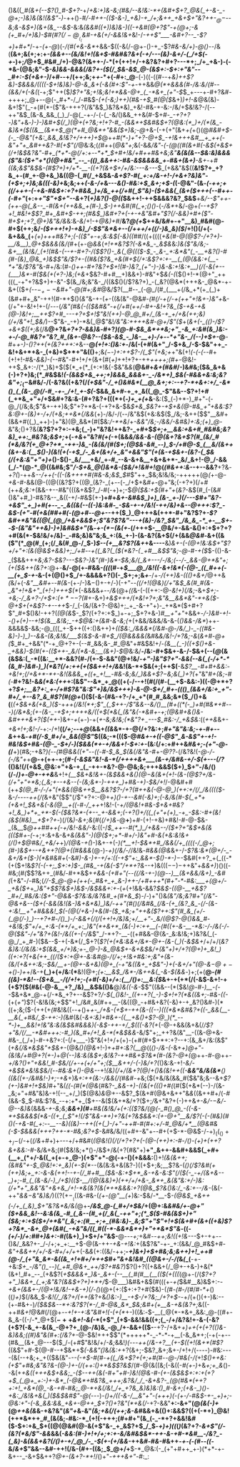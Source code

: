 ()&((*_#(&+(--$?()_#-$+?-*+/_+&:+)&-&;(#&/--&!&:-*+(&#+$+?_@&(_+-&-_-@+;-)&)&(&!(&$"-)_-++()-#_/-#++-(($-&-)_+&)-+_/+;&++_+&+$+"&?++-$_@-$--&;&-&$+)(&+(&_--&$_-&:&*(&&#((+)_)&)&_-)((-+&#(@+?$"-+(@+;-&(+_#+/+)&)-$_#(#$?(/-@__(_($_&_#-+&(+/-&&!_&+*&!-/_-++$"___-&#+?--_-$?+)+#+*_/-+_-(+-@_)(_-/(#(+&-&*_+&&-$((-&(/-@+-()-+_-$?_#&-&/+)-@()--_/&(__(&+;&(+;+:+_-(&&+*--(*&/&!+!(&+$-#&#&?&+(-+/---(&)-&+/-(_/+$(-+_-)+;_/_@+$_#&#_/+)-@&?(&++-/-*(+(++!+/-+&?&?+#+?---*+;_/+_+&-)-(-*&-(@&;&"-$_-&)&&-&&&(/&?+-($(/_$&-&$_@-(&$+:-$+:+"&"--_#+:-$(+&+-)_/+#--+/(++;&;+_+_-*+(-#+:_@__-(-)((-((#--+_&)++$?&)-$&&&/((((-$+!&)&)-@-&_&+(-&(#+:$"-+-_++&&_@(*+&&&(#-/&:&/(#_-_-(&&/+(-&(_(-+;$"++($_)$?+"&;+!&;&!+*&&-@+_(_-*&+_(+"-$_$_+---+-#+?&#-++++;_@+--@(-_#+*-/_/-#&$-*(+(-&;_)_++)(#&-+*_$_#(@($_&+)_)+!-&_@&(&)-&+!$"(_-+(#(*-($"&-+++?(/&"&$_)&?&*&)_+&!-#&-+-&:-/&/+$&!&?-/(--++"&$_(&-&_&&_(_)_/-@(_-+-/-(-(_-&/()&&_++&(#-$+#-*_-+?+?-)&"+*&_-)-)-)&#+$(/_)(@+(+?&;+!+?-#_-(&&*+$&#&$+?(@&:(*_)+/(*(&_-&)&*($((&__(&*+$_@(*+#_@&*+"&&($+)&;-@_+&-(-+(+"(&+_+(_+()(@_#&#+$-(-_-@&"(+&:_&&_&!&?+/+++)+$_@+_+#(*-)+"+?-@+$_-+!&+++&#__+_++(-&"+"+_&#++&?-#(+$"(/_@&:&;(*(#+*+(_@&"+;_&(-&*&/&"-(-$(@($(#(&+#(-&$(+&$+$($_/+!&$&?&"-#+_(*+*-@(/+:+--*+*_$+#+!&/+#+_+#&+&;&"__&_(&(&--_$&:&)&&&($"&:($+"+*()(@+#&"_--_-(()_&&++:-#&-&$&&&&_+-#&+(&+)__-&+*-+_#((&;&*$"&$&-(#$?+)+/+*-__-((+?(&+$+/+/&:---&---*_$_(+&&"&$((__&!$?+_+?&_+-(#_+-@+&_)&((@-(_#(/_+&$&*-&+_$?-#(_+:+/&-+!-/+&+?&)&"-(+$+;+)&;&_((_$($-_&)+*&;&;++_(-&-/+_&---_&()-#&:+$_&+;+$-(_(-@&"-(&*-(-++;_+_((/+++-(-+&-#&$+:+?+#&&_)+/&_++(/+#(_$"&)-_($+&&(_(&+($+++(--_#+*_+-(-#+"_(+:+*+"$"+$+"--&*+?(_+)&?()-@((_$&++!-++$&&&?&?_$&$__+*&/--$"++-(++-@(_&--_-#(&+(++&&_+(#-)_$-)++&#(#(_+;()()-*(-_/&*_+&/-@+*(--+$?+!_#&!+$$?_#+_&#+$-++;(#&$_)&#+?+(-+-+&"&#+"$?(/-&&)+#+($"-#+$+;+?_@+)&"&/&*&:&_-&_/+!-+_@&)+#_/__&?_@(+_$++&/&#+-+"__&)_#&#(@-#+$(++;&/_-($+++!+)-+&)_/-$$"&*&+--(/+++/+((/-)&_&)($_/+!()(/+(-&+&&_(__+_(+)+++#&?+;(-(($"+-+;&:&$(*-*&)(*(*_#_#_/((+((((_+&(#-@(@$?-/+?+)-__/&__)_@+$&&&*(*&/(#_+(+-@_&&_(_+!+*&?$?(-&*&_-_&$&_&:_)&($"&/&;-&+__(&!&/_(+!(#&-(--+-#+?-/($$?()-_&(_@((($-$_-_&-_+:&*&"(_-__+&?()-#(#-(&)_@&_+)&$$"&/$?+*-((#&($?&_+&(#+$(/+:&*$?+:+-__(_(@(&&:+(__-*+"&/$?&"_&-#+/&:(#-*()++-#+?&?+$+!(#-)&?_(+"-)-)&-&:+!&:+__)(/(-&(+--(___)&*-#($&_(+(_+?-)&;_(_+&*+$&?-#+#__+)&&+)-#&"+$_&(-(_($()+!-*(@+"_++(((_-+"+?&$+)+-&"-$(&_/&;&"&-_/((&$()(/$?&?+)_-(_&?(@&*(+++&-_@&*-+-&+(($+_(--$-_+--$&#+"-@(#+;&#_@&/$?(__#--_(-@_/(#_(___+(/&_+*(+_(_)+(&#+#+_&"-++!(#-*+$()(_&"_&-+-(_+_-((&(&"-@&#_-(#(/-+(/-+(++"+!&+-)&"+_&-(/+"+-&!+!+-(/_-_--(_/&"(#&(-(($&#&"-+(/+#(++/-#+-&!+?&_($-+&-+&(@-)&!+;__+$+$$?+#_---+?+$+!$"&!(++)-@_@_#+/_(&-+_+/+&(++;&)(/+/&"+!_$&/_)--$"&-_-+)-*&(_@$"&!_/&"&:++++&#-@+/$"($_+(*&+(-_(()-/$?+&+$((+;&*(/&__@+?&*+?+?-&&)&*-#+?_)(@-#-$&_&*+*&;+"_-&_+:&#(&_)&:-+-/-@_#&?+"&?_#_(&+-@&?--($&-&$_-_)&-__+)-/+--*+"&-_/(--)+$+-_@__-#+_+*-)-$()$?++(*+(&?+++:+_&--__@_(+!+:()&:+_-/&(-(+#(&+"_/-$+&_/-$-$&"++_-&!+&+*+&-_(+&)+$+*+"&(()__+;&*($-$-)+:++$?-/(_$"(+&;+*+"&(+!_(-(-(_--#+(+!+!-#&-_&&)-(--_#&"-#+!+/+(&+(#(_+)_++!+?+-++_++++;(#+-_@&!-++$_&+:-/(*_)&)+$($(*_+(*_(+:+!&(-$&"&*&*(__@&#+_&+(#&#_/-)&#&;($&_&+&(-)+?+)&;(*_#&$&!_(-(&*&$+&_++;+)&&&_&&&+-_-/&*+)_$&(-#&*&+&:&;&?&"+;_$_(-$&#&/-/(-&?&((+&?(/_(+$&"-/_+()&#&*(__@_&+;+:--+?-*+&+:+/_-&*()_(_(&-_@(/-#_-+-_/+!_+-$(_-$&&_&+#-+_+_&((_@_-$"&&--$?+!+#(_+*&_+"+/+$&#+?&:&-(#+?&?+(($(*+$(*-)+_+(+*&__-&:($_(-)+*-)_#+"-(-@_/(/&;&;$"&+-++)&;$"+?+*&-(-+?+&-$&*_$+&_$&?+-+$+&(@-#&_+"+&&:$?&:_@_+-(&)+_-/+*_/(+&;++&*(/&&_(+)-/&/-/(--/&"&$(+&:&$($_/&;-&++($$"__&#+(&&+#((_)_++)-)+"&)(@_&&*(#($&:_/-*+&_/+*-&&"_/&;-/_&&/_-&#&)+:&;(_+)_@-*&"&;()+?&(__&?$?+?+:-+&;(_-)+"&?&!++&?-_+#+$_$+;+__&&:+&+#_#&#&;&?&)_++:_#&?&;&$+;_+(-_+&_+"&?_#(+(_-+(&&*&/_&&-&-(@(&+?&+$?(#_(&/_#(*&/&?(+_@+?+*_-++-)&_-(&(&/(#($+;(@_$&-&#_--)_$-/+#_@-$_(__&/(&++(&+-&:(__$()-)(_&!(+(-+$_/-_&+(&+/+_&"+&&"$"(+_(&-+$&+-(&?-(_$_&(/(+&:&"+"+)+*()-$()-_&/___+&/_+-#_--&-&+&__+&+&+*-_&/_&+!-@_/-&&(_/-*(@-*_@((&#&;$"_/-$+&_@()&*&-($&/+!&#+!_@(_(#&++:&_--+--&&?__+?&_-+$?($_)-++_&--/++(-((-(&++++#(#&-&;&$_$_#$"++_$&;&!&/&;-+++++(@_(_+-@-_+&-#_-&&(@-((@((&?$?+((@_(&?-_(+--(-_/+$+&_#+-_@+"&;(-+?+)(/+#(++*&;&:+*(&&-+--#&"(((&+&$?_/-#(-+)+;-$_@($&:+$(#+"+_(*&?-*&$(#_(-(&#()&"+#_)-#&?&--_&((-+/-#&$(+-__)+#+*&+-&_#&$_)+)_(&-_+-)(/---$_#+"&?-_+&$"_+_)+#(+--_-_&((&(--((-)&:&#-_-$&-+-+/&!(-++_/&)+&-_-@+++:$?_-&$-(+"-#(+&_(#_#+#(-(@+#-_-@+*--++($_)_@+++&(++*-#+"&?$?+*_-$?&#+*&"&((@(_(@_/+&+&&$+;$"&?$?&"--_-+(&)-/&?_$&"_/&_&_-*_+-__$+--$-(&"&"++&)-)+)&#&$+"(*&_-+-$(*-$(&(+_-(/+++$-__@&/+-&&-&()+:+$+?+?+#(&(*-$&!&/+/&)-_-#&;&)&"&;&_+:(&_+-)-(&-&?(&+$(/+(&&_@&#-_&+((&($"(*_@(#_(+;(/_&(#_@-/_$-)_$--(+__&?$?(&+_+&----__&)_&+-(-(@+!&:&$+"$?+/+"+:(&(@&$+&&)+;_/+#--+((_&?(_($(*&?-$(_-$+#__&$$"&;-@-#-+($_$-(()-&-_($&&+++_&;&?-$&?---$&?-)&"(#-)&*-$&;&/(_&+---/-/&;(--/-_&&-@+*&"+;(+($&++(&?+:_@+-__&/-@(+-#&&-_(((_(#-+_$___@_/&!((-&+!&*(-(@-_((_#++(-__(+_$-+-_&-(+(@()+$_/+-&&&&+?()(-_$+;+;&_+___-/+_-/(++)&-((()+&+/_@++&*(*&/+(_-&"__&#+--#(&-_(+_-_/-)&$-$()+-+/-)(-+"-_-((/+!(@&)(/+"&$_&(#_#(&-_&"+!+&+"_(+!-)+++$(*_(-&&&&_+--/&_(@+_((_&-(-(($+$+:-@-_&!+)(/&;_-&+_$+;-+&;-/_&+?-/+$+:($+*--$?(#_+-&+)_+&$+++/(*&!+?+;&"&__&&*&"-*+&($-@+$+(+&$?-+--++_$-/_(-(&/(&+?-@&)+;_+_-&-+"+)-_+*&*($+#+?$"_#+$()&!-++?(_(@(&_$-_$?_(_(+?+:+$_)+-+;_$+?+&-)_#__+"+"_+&&+*-/-)&#-_+!--()+$($+)--+!_$(&__&!&;_-+$_@&:+$($&#_-&-&;(*+(+&&/&&&/&-&-(_()&&-/&*_)++-&&&&$-&&;-@_(((_+-$++((+:()&++)+*((_$&:_/&&&*(/&#-@-/&/_)-_-((#&-&)-)-)_)--&&-(&;&!&/___$(&_$-&-#+$_/(@&&&&(*&#&_&/&!-/+?&;-&_(_&+#-@+(_$_#+_+&&"(*-+_@+?+-(--#_&&;&-_#_@&"+#&$&!+/-*(&__(_-)((+*_$()+&-_+&&)-$(#(+-(($++-_&/(*&-&;__(&+)-$_@&:&/__-/&:-#+$&+-&-/-$&+(--(_@_(&(&$&:(_-*((&:__+*-&&?(#-/(+-$-&&"(@+!&/_-+"-)&"$?+"-&&(--&(_(-/+*-*(&_#-)&#-)_)(*&?(/+:++(+($&++!+/&_&!(&-*+$&(+;(++$(__-&*$?__-#+#+&&:-+&!+;(/+&+*-*+-&!(&&&_+((+_+!__-#&-&;&/_)&&+$$?-$&;&(_)+?(*+"&"_#+(&;-#(_-__#+?&!-&_&(*&:(++_+:(&$"--&*_+_@((+(-/--+!(#(/(#-(__+$-&&:-)((-@+*+?+?_$+;__&?+:_+-/+#$?&"&:$"+)&/&$+++)-&-@-$+/_#+-((()_(&&+/&:+_+"-#+/_+--&?_&_#$?(#(@+_()($(-&-(#&-+?-/+_+*(#_#_&&;&*($_/()+&(__(_(+$&+&(+&_)($-_+_++(/&!(*+;$"_(_$++-/$"&&--&/()__(#+((*(-_)+#(#&*+#---)(/&*&;(+-(&-_-+$+;++++&/((+$(*&(_(&"&(-*&#+-+;(@&#+&()&-&#+++&+?($(++_-)&+-*+*(+-)-+(_+-&;&!&;(*&"$?+_-$---$_#&:-/_+&$&:_((_++&_&+-*+&+!+;&!-/-*+:-/+!__((_/+;_--+_@_(&&+*((&*&*-+-@(/+?&:+;_#+"&"&:&;-+-#+--&_++&_-+#(/-$_#+/+_&&(@$"_$((&;-*((($-@_#&+-+((-@$"_&-&$"+-+!-#&!&$+#&-(@-_-$+/_-_)($&&(*+-+/&&+!-$+:+-_(&:(/+:+#++&#_&+;-(+"-@-(_/__+)(#&;-+&?_)(--(_#_@&&((+"--((-#-$_&_$(&(/&"&-_#+_-@$?$?_-(/&?&!(-_@-/-(-/&"+_+__@_-_+(++-+;(#_-(-&$&"&!-&-*(/++++&+___(&-+/&#&-+/-$(+---$(/$?_(()&!(/(+&$_@&:+"+&-+_(_-++-*&?-@-@&;&;+++&&$($+)_$+"-/&/()(/-/_)+*-@+*-++&___&+!+_(__$&+&!&+-(&$&&+*&$()(@-$&(&*+(+!-(&-(@$?+/&-(/+"+"+*&;(_&;+--+&--(-(&;&*-)-+++_)+#&-+)-$&/+!_/-@&#+#(++*_$(@_#-/-/+"(*&&(@&++$___&&?$?-/+?(#++&(-@-@_)(++:+/(/_/&(((($-*&-_/----++(/(_&+&"($$"(/$"+?+:-@+*+)()-+--&#(-&)+;(-&/&_(#-$(_+*+(+&+!_$&+&_(-_&(@__+((-_#-/_++*+!&!-(-*+/(@&!+#_&-$+&+#&?+!_&_)+*+_+*-$(-($&?&*-(+--_+-&&+;(-+?()+/((_(+"+(+)_-+_-$&:-#+(&!(_&$(#&)__+$+?+*-)(/(&_)-&+;&_(#(*(/+)&*-@__+__)+#-(+!-+&)+#&!-#-@-$&-_(&__$_@++_#_#++(-+/&!-&&/_-&:((-/_$_++--#(*_)_/+&&--/($+?+"&$+&(&((($_#_+-(_-+;+:&+&-&*+&(&&"-)(@($+;+*-#+/-)&"+#-&(+&:&!&+(/()+$_@_#&/_+&/+*+)_/(@&-+*(*_)-)&+-+(-_)(*__+!-$&*+#_/&&(/+_((((-/_@+;(#-)&$+--+&++?(@+((#&&&_(@-)_-+)(/&/-/_/&!&_-#&&(@&_&+-/_-$?&:&*(@+/-_-&+/&+($-)(*&#&#+_(-&#_)-&-)+-+/+:((-+$"+:_&&*-$()-*-)_$-$-$&#(++?_+(_((-*(+($+!&_$?(-(-+;_$+:+)___$-_(#&_-+(&(-$"_/+*+?&--_+)&(($(--)-$++&"+_&&+)_)()((-#&;(#_(_$$?&++_(#&/-#+*&$+*_+&&-(+#+"(--((/&-_+-)(@_--)__(&+&&/&+_)_-&#(*(+&"-/-#&;(*_/_/-$_@-@+(++(-_#&+_+_&-)++-/+#+++*(#+"-*-#&:___+(@+/-_+&($+*+*_)&"+$$?&$+)&$-/&$&&+:+*-(_+_(+!&&-&&?_$&$-((@-*__+&$?_#+/_#&/&:($+"-@&&-*$?&:&/&?&#_+(#+&_$_)-/-)+"()&*_(&"_/&;&?_#+"(/&"-@&+&--(_$+(-&&(&!(&-)&+&*&)_)&/-++"(#()(/&#&_(/&-(+_(&?_&_-(/-(&-+:&!__+"+#&&&!_$(-(@(/+&-)_+_&(#-(_$_+&;+"++&($?_++:$"(#_&_(+/-(_@(/-)_)--+?+#-/()_)-/-&&+(/(/(++!+/&)&;+/__+"-_&/(@$?-@()&&_#-+&!&;$"+/+_+:&-(*+/+_+:_)&"(*+&+*_(&(-)+:++__(-(#((+-&-__-*&:-/-/&(-/-@($&"-/+"&?+(&!-/&((+-(-/&*$"_/-*+?-__-((+#&&-@(&-_&:&!&;+)&?&(_(-@_/_+_#-)($&--$-+(-&*(/_$+?(_$?(+(*&:&&+/&*-@+-(&-(_)(-&$&+_/+/+/(*&?&)&:(/&(&:+$(&&_+/+)&;+-_@-)-&_@&$+-_&+&_$&/+(&"+)+/+?(@+)+_&!_)((+:+?(+&(++_((/($+:_+_@+_-_&:&#_@_-_/(/+;+!&_+#&:+;&"+(&-_(&/(+&++:&;-$&/__+-(@+-&+&)(@+_(-+"&((&+_+$&"-)+(_-&+_/+"(@-_&$-@+-+$()-)+*+/&-+__(_)+(+/&:(*__&!(@+;_(+:__&$_/&*-/&++&(_-&-$(&&_-)+;(+(__@_-(#((____&)-*&!-_-(_$+&__-/(/+!+;-(+#(-&)+/+:(__/()+:__&:($_&+-+(+*(/(-&$-&+!-+(+$?($(#&(-@-&__+?_/&)__&$&(()&__@_)&((-&_-$$"((&&--(*($&!_@-#-)__-(-_-$&+&*_@-+(/-*&_+?+--&$?+?_/-$(_()&!-_((+-+?(_-)-$+!+?(*&((&+;-#&-((-_(+(_+"_)$?(-&!&(&;+$$"+!_/&#_&(#++__-(&((@_-+#&+&?(-&)+-+_&?()&#-)(*((+;&;($-(++(+_(_#&!&((_--_+()+*+-_/+&-(+$+-++(&-((--)(((*&*&#&?+((-_&&(__-__&(_+#&/_$-++:-)(*&#(&(_-&+:&)+#&+-((*__+*&*()+*$?-@_)(*_--*-)+__&&!+!&"&:&(&$&#&&&)(-&$-++-+/_$(((-&?(+_(-@-+&&(&+&(/_/$?+"&/(/__-*&#+++:-#_)(&_#+/+!_&-*(*&$&&-_&/$"+;_++?&(&"__-((&-@+&-#&-_(_/+)-#-+&?+:(-(/+___-)$"&(+!+/+(+)-(+#(#+$+*+:+?--+:(&_&+/&:(&$"(_+&(/&*&$&"+$&+_-(@&*()(@&*+!-)+_+#+:&?(__@_((*()_-_/&-(*-&+*+)_@+"-(&!&/+#_@+?(*_+-)_+_@(--)&:&(&$+;&!&?-++#&+$?&*(#-(&?-@+(_@++-#-@++-*+/&?()+"+&&!_#-$&/(/+-+(+/+"+;($__&++/-(-)&/+?(*()&:&-+!_-&/-+&$&*&!&$&/(--#&:&+()-@&_--+!_(&)(/+/(&+?(@_/_+()&(&!++((-__&&"&/&(&*__()((&((+-/&#&!-)+;-+&_+)&*+:++_(&:-/&&(/(#&#_-+*&;($(+&/&(&&_#($&"&;&--&+_$?(+-)&#+!+$&)_#+"&(_((-(#(*(@&_(#&?-*_&&-+)-((&(+((()+#(*(#($(+&*(--)-/(&-_&;+"+#&"&)&-+!(--_+/_)($(@&)_&_@+--&$?_$(&+#(@&+&++"&*&*((&++#+/(-_#_(&&-$_$-#&:$?&_--+:+*+_($+--&($(&+*&/+?($+;_/_&+"&?+(-)++&_+-&/-$-$&/-@--&)&_(&&&-*+-&;&;__&&+)(#__+#&(&!&/+(+:(_(_$?&/(@(-_#()_@_-((-&-*+$&&&$(*&-((+_(_$"+!(/$"&&-*+)+?&(+?&$&&+:(+-@+"__&/$?(-(-(#&)(#()(-+&-#(_+:--__--&)((&)--++((+(_)-/+"-++#-#(#+:+/-#_@&/+*__(@&#&(-$-$&&&(+++?++-*-#&;&?+$-*&#&/&/((+#+-&"+--#+(+$-*-@&$-/-$+)_((_()++_/-$(/-+(_(/&_+#+)+---+/+#&#(_(@&!()(____/(/+?+?+(_-(@-(+*+)+:-#-/()-(+)+(+*+?&+&_&:-#_-&/&+&;(#($&!&;+*()-/&$+/&(+?(#&"+)__+"_&++-&&#+&&$(_+#+(__+_(*+/-&((_+(+-+_@-)(+$"+*-@(-+-()(+&&&:__()+!_(&(&++;(*&#&"+*-$_@&!+:+_&)(+-$(*--_(&(&:&+&(&?-)($($+$+;&;__$?&-(*()(/$?&#(+(++)&;+_+:-&-&(++!--+-(/_#+#__($&-&:+$+*_&-+&-&:$"(/($(-_-+/(&+&--_)+;-#_(_(&-&/-)_/+$_)_(($-__/(@(&&)+)(++/+/+&-_&*+_&(&"&:+/-)&:(/+*+"_&&"&"+&+&_/+!-*&(&?(&(*+*&&&:+?(@&_$?_&()&:_/_-&:+--/&*-(&(-++"_&&$-$&"&)&/_)(($?(+-__(($(&-#&-(_(+-$(@$"__(+_)&:-$&/-*__-$_-(@&$_+&++(-/+_(_&)_$+"&?&*&/&(_@+__-_/&$_@-(_#+/+$&/_+(@+:&_&#&/+*-@+"($+&&_&!--&:&(&_-#_(_&--(#_+(/_&(_-++"+;(*_$($-#&(&$+)+"($&;+:+$($+/+*&"(_&;+:(#__+;+_(#&:&)-_&;$"+"$"+!+$(&+#+(&+((+*&)$?+?&*_-&+_@+(&#(_-+&"&/((_#((-*-&&*&*+)+"+*&*$"&_-((*-(+/-)_/+:_#_#+)_&+:-#(*(&+)_)+$+/+"&$-__@---_+;_+&#_--++;&!((+!&---_$+-++--()&/_&&?+-_/-/+;+_+:__+$-@(&-++_-+&-+!&:_+(&$?&"-+-_+:(&&/_@_#&$+#-*&"+&&++/+/-&-#+/+/+*+(-&_&_(+:((&/-++;__-*+)&_+)+$+#&;&;&++)+!_++#(@-/_(+"&_&*-&((&_+!+#+/+++$_#+"&+&!&#_((@&+-/-/(*&*(*_(__-+-+&:_$+_-/&"()_--)(_+#_@&+_++/$?+#&?_)$?()+?((+&&+(/_@+-+&-)+&(*(&+!_#+_--_(+&$?(*+$&&&+_)&-_&+-(--__(_#(#__(__(($(+(((*(@+_-_(/(_$?+?+"_)&&+_(_+;&"&?(&&$+?+)+*+/_$-@___)&#&+&$(#(((+-_+(_$&#__&)&$+:-*-+&_+(&&+-_/(@+!&*_/&!-+&-+)(/-(_)(@+(+:($+:+?+#($&)-(_(_#-_(#-/(#_/_#-*+_()((_)+)_$(/&&_$-*&!(/_/&?+/(++(&*$?+$&_()&:-)__-*+$-/+?&;_/+?+$-*_-+/(+()(+-)&:--(+-#&+_-_)_/($&$&--*+:&?$?(*-/_#-@&_&*_$&;&#+(+__&-+&(&?+;_&((-++#_&+!_@&#(/(@+--_+!+-+:&"&#+!(-(+(*_+-)((&:_-_$-__(_@(*-*&+_&&:_@-((#+-&_&-((-/-*_@+$(__$-++$_&+!-&(_-*(+$"_(+$-&&!&&((+;(_-/+/&?&!+-&-(-&?(+$?(-&_+-&(&_-@+?+_(@-/&)&_-@_/+-&&+(($-__-+?-/+&+*_+_)_+_+(_+(+?_(()&-&)_&&;((_#_)&"&(_#+:(/&?+*-@-$&!+++$$"(*+++++*-_-*-*-+__(-&_&*+;(-+(-+--(#&__(&+_@---$($_/-(+#$"&!&/+/_-&;_&&!_)(---++(/&-+?__(+-$((+!(&+*(#$?_((&$"+#-$(@-#--+$&*+$_(-&&"()_&_(&:+_+?(&+;-$&?_&+;&+-/+!+/(----)-#&:----(&(--+&;+_+(($&(&"-*--(-+$-#(#-+((_/&+$?+(+;+#(#--_@-/_#&(-/(*+!_$()++&:(+$"+#&;&"&?&-(@-)+-(/(++:()+*&$$?&$_/(#-@(&((&;(-&((-_#(+-)_+&*+;+_&*()--&(+*+&((_+++&$+&&;_-($--_++(&(-#+"+#-)&!(@_&-#-(+-_(&$&$+:+:+(+?+$_(_@+_+:-)+-&*_(-@&*+#&?&_+++;&?&/_/_-&+&?-_(@(#&*(++?+:+!_+&*(@_-&-+#-#&;_@-*+&(/&!_/+_+?&_&)&)&:()_#-&+;(+&-_)()-+&:_/&!&+&(_)($&$&#$"-@(*---)-*()+/(*_(-&-/__&"+"-(+++)(-(+-/-#&$-+-_+)+;-@&:+"-(-&_&&:&&_+&+-@++_$+?()+?&"(*+&(/_-+?-&&"__+:-&+"(@_(&(-)+_(@_++&(&_&-+&?&"(_&"+_&_-_&"_(&;+&(/(++;&-&#_&&+&(()+:&&$?((+(-*+)_@&!(++*&*++_#_(&(&;-#&:-*_(+!(-+++;(#+#+"(&_(-_-*+?+&&!&#($-$+:+&_$+((@(@&#(@-&(+$"&-_+_&$?+$_/_$_-+)+)((_(_)_(&?+?-_&+$"(/-(&?(*&/$"-&&_&&(*-&&:(#-)+!+/+;+:+-&/&#&$&*-++-&-+#-*&#__-/&?_-(_&)-&(&&+&?(/()+-+/_@_/-_-$(+-_(_+/&&-*++&#-#_&-#_&++_-+-(-(#--((_-&/_&+_$"&&--&#-++!(/&-(#+-((&;_$_@+/+__$-*_@&:(-_(+"+#++_+-)(*+*-+-&+--_-&+$&++?_@+-(&+?-*+!_/()+"-_+++&+"-#_:_:
